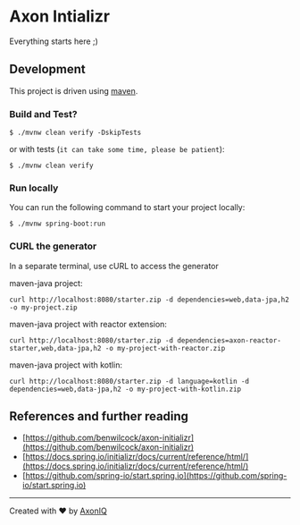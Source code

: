 # Axon Intializr

Everything starts here ;)



## Development

This project is driven using [maven].

### Build and Test?

```shell
$ ./mvnw clean verify -DskipTests
```
or with tests (`it can take some time, please be patient`):

```shell
$ ./mvnw clean verify
```

### Run locally

You can run the following command to start your project locally:

```shell
$ ./mvnw spring-boot:run
```

### CURL the generator

In a separate terminal, use cURL to access the generator

maven-java project:
```shell
curl http://localhost:8080/starter.zip -d dependencies=web,data-jpa,h2 -o my-project.zip
```

maven-java project with reactor extension:
```shell
curl http://localhost:8080/starter.zip -d dependencies=axon-reactor-starter,web,data-jpa,h2 -o my-project-with-reactor.zip
```

maven-java project with kotlin:
```shell
curl http://localhost:8080/starter.zip -d language=kotlin -d dependencies=web,data-jpa,h2 -o my-project-with-kotlin.zip
```

## References and further reading

- [https://github.com/benwilcock/axon-initializr](https://github.com/benwilcock/axon-initializr)
- [https://docs.spring.io/initializr/docs/current/reference/html/](https://docs.spring.io/initializr/docs/current/reference/html/)
- [https://github.com/spring-io/start.spring.io](https://github.com/spring-io/start.spring.io)

---
Created with :heart: by [AxonIQ](https://axoniq.io/)

[maven]: https://maven.apache.org/ (Maven)

